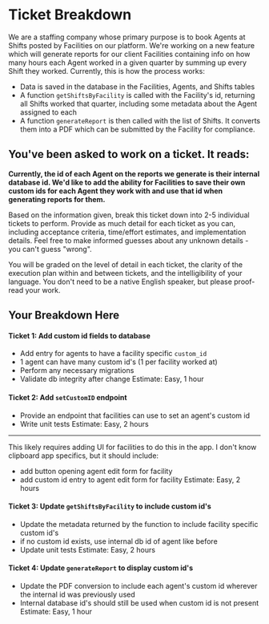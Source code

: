 # Ticket Breakdown
We are a staffing company whose primary purpose is to book Agents at Shifts posted by Facilities on our platform. We're working on a new feature which will generate reports for our client Facilities containing info on how many hours each Agent worked in a given quarter by summing up every Shift they worked. Currently, this is how the process works:

- Data is saved in the database in the Facilities, Agents, and Shifts tables
- A function `getShiftsByFacility` is called with the Facility's id, returning all Shifts worked that quarter, including some metadata about the Agent assigned to each
- A function `generateReport` is then called with the list of Shifts. It converts them into a PDF which can be submitted by the Facility for compliance.

## You've been asked to work on a ticket. It reads:

**Currently, the id of each Agent on the reports we generate is their internal database id. We'd like to add the ability for Facilities to save their own custom ids for each Agent they work with and use that id when generating reports for them.**


Based on the information given, break this ticket down into 2-5 individual tickets to perform. Provide as much detail for each ticket as you can, including acceptance criteria, time/effort estimates, and implementation details. Feel free to make informed guesses about any unknown details - you can't guess "wrong".


You will be graded on the level of detail in each ticket, the clarity of the execution plan within and between tickets, and the intelligibility of your language. You don't need to be a native English speaker, but please proof-read your work.

## Your Breakdown Here

#### Ticket 1: Add custom id fields to database
- Add entry for agents to have a facility specific `custom_id`
- 1 agent can have many custom id's (1 per facility worked at)
- Perform any necessary migrations
- Validate db integrity after change
Estimate: Easy, 1 hour

#### Ticket 2: Add `setCustomID` endpoint
- Provide an endpoint that facilities can use to set an agent's custom id
- Write unit tests
Estimate: Easy, 2 hours
----
This likely requires adding UI for facilities to do this in the app. I don't know clipboard app specifics, but it should include:
- add button opening agent edit form for facility
- add custom id entry to agent edit form for facility
Estimate: Easy, 2 hours

#### Ticket 3: Update `getShiftsByFacility` to include custom id's
- Update the metadata returned by the function to include facility specific custom id's
- if no custom id exists, use internal db id of agent like before
- Update unit tests
Estimate: Easy, 2 hours

#### Ticket 4: Update `generateReport` to display custom id's
- Update the PDF conversion to include each agent's custom id wherever the internal id was previously used
- Internal database id's should still be used when custom id is not present
Estimate: Easy, 1 hour